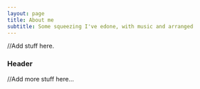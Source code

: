 ```yaml
---
layout: page
title: About me
subtitle: Some squeezing I've edone, with music and arranged
---
```


//Add stuff here.

### Header

//Add more stuff here...